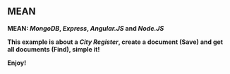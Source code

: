 ## MEAN

**MEAN:  _MongoDB_, _Express_, _Angular.JS_ and _Node.JS_**

**This example is about a _City Register_, create a document (Save) and get all documents (Find), simple it!**

**Enjoy!**




